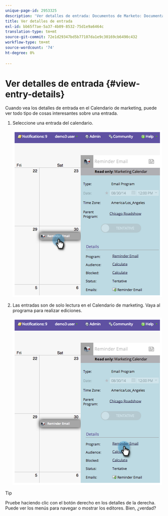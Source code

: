```yaml
---
unique-page-id: 2953325
description: 'Ver detalles de entrada: Documentos de Marketo: Documentación del producto'
title: Ver detalles de entrada
exl-id: bb65f7ae-5a37-4b09-8532-75d1e9a6464c
translation-type: tm+mt
source-git-commit: 72e1d29347bd5b77107da1e9c30169cb6490c432
workflow-type: tm+mt
source-wordcount: '74'
ht-degree: 0%

---
```


# Ver detalles de entrada {#view-entry-details}

Cuando vea los detalles de entrada en el Calendario de marketing, puede ver todo tipo de cosas interesantes sobre una entrada.

1. Seleccione una entrada del calendario.

   ![](assets/image2014-9-26-10-3a30-3a44.png)

1. Las entradas son de solo lectura en el Calendario de marketing. Vaya al programa para realizar ediciones.

   ![](assets/image2014-9-26-10-3a31-3a1.png)

>[!TIP]
>
>Pruebe haciendo clic con el botón derecho en los detalles de la derecha. Puede ver los menús para navegar o mostrar los editores. Bien, ¿verdad?
